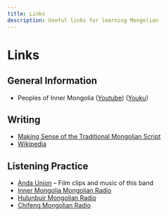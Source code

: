 ```yaml
---
title: Links
description: Useful links for learning Mongolian
---
```


# Links

## General Information

- Peoples of Inner Mongolia ([Youtube](http://www.youtube.com/watch?v=YpUoPrCrd1c)) ([Youku](http://v.youku.com/v_show/id_XNTA3MjAwNDA4.html))

## Writing

- [Making Sense of the Traditional Mongolian Script](http://www.cjvlang.com/Writing/writmongol/mongolalpha.html)
- [Wikipedia](http://en.wikipedia.org/wiki/Traditional_Mongolian_alphabet)

## Listening Practice

- [Anda Union](http://www.andafilm.com/) – Film clips and music of this band
- [Inner Mongolia Mongolian Radio](http://www.tingfm.com/radio/356/)
- [Hulunbuir Mongolian Radio](http://www.tingfm.com/radio/372/)
- [Chifeng Mongolian Radio](http://www.tingfm.com/radio/358/)
